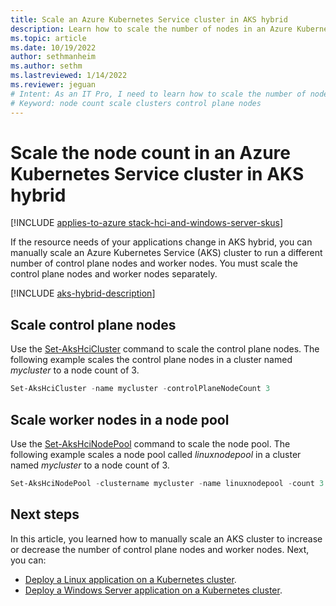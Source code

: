 ```yaml
---
title: Scale an Azure Kubernetes Service cluster in AKS hybrid
description: Learn how to scale the number of nodes in an Azure Kubernetes Service (AKS) cluster in AKS hybrid.
ms.topic: article
ms.date: 10/19/2022
author: sethmanheim
ms.author: sethm 
ms.lastreviewed: 1/14/2022
ms.reviewer: jeguan
# Intent: As an IT Pro, I need to learn how to scale the number of nodes in an AKS cluster in order to run control plane nodes and worker nodes.
# Keyword: node count scale clusters control plane nodes
---
```


# Scale the node count in an Azure Kubernetes Service cluster in AKS hybrid

[!INCLUDE [applies-to-azure stack-hci-and-windows-server-skus](includes/aks-hci-applies-to-skus/aks-hybrid-applies-to-azure-stack-hci-windows-server-sku.md)]

If the resource needs of your applications change in AKS hybrid, you can manually scale an Azure Kubernetes Service (AKS) cluster to run a different number of control plane nodes and worker nodes. You must scale the control plane nodes and worker nodes separately.

[!INCLUDE [aks-hybrid-description](includes/aks-hybrid-description.md)]

## Scale control plane nodes

Use the [Set-AksHciCluster](./reference/ps/set-akshcicluster.md) command to scale the control plane nodes. The following example scales the control plane nodes in a cluster named *mycluster* to a node count of 3. 
```powershell
Set-AksHciCluster -name mycluster -controlPlaneNodeCount 3
```

## Scale worker nodes in a node pool

Use the [Set-AksHciNodePool](./reference/ps/set-akshcinodepool.md) command to scale the node pool. The following example scales a node pool called *linuxnodepool* in a cluster named *mycluster* to a node count of 3. 

```powershell
Set-AksHciNodePool -clustername mycluster -name linuxnodepool -count 3
``` 

## Next steps

In this article, you learned how to manually scale an AKS cluster to increase or decrease the number of control plane nodes and worker nodes. Next, you can:
- [Deploy a Linux application on a Kubernetes cluster](./deploy-linux-application.md).
- [Deploy a Windows Server application on a Kubernetes cluster](./deploy-windows-application.md).
